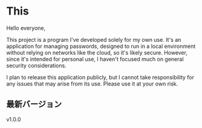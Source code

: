 # This
Hello everyone,

This project is a program I've developed solely for my own use. It's an application for managing passwords, designed to run in a local environment without relying on networks like the cloud, so it's likely secure. However, since it's intended for personal use, I haven't focused much on general security considerations.

I plan to release this application publicly, but I cannot take responsibility for any issues that may arise from its use. Please use it at your own risk.

## 最新バージョン
v1.0.0
